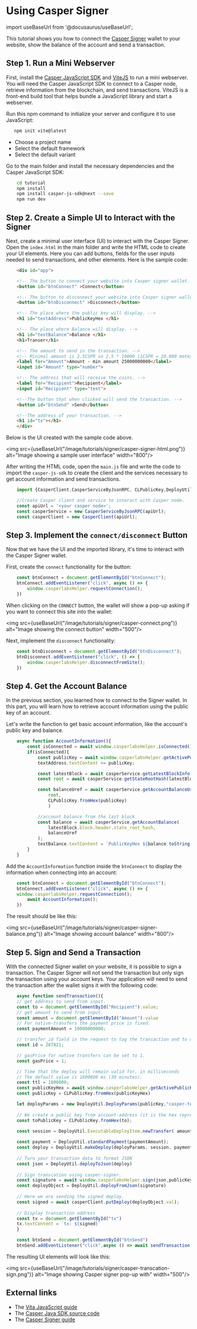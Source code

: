 # Using Casper Signer

import useBaseUrl from '@docusaurus/useBaseUrl';

This tutorial shows you how to connect the [Casper Signer](https://chrome.google.com/webstore/detail/casperlabs-signer/djhndpllfiibmcdbnmaaahkhchcoijce) wallet to your website, show the balance of the account and send a transaction.

## Step 1. Run a Mini Webserver

First, install the [Casper JavaScript SDK](https://github.com/casper-ecosystem/casper-js-sdk) and [ViteJS](https://vitejs.dev/guide/) to run a mini webserver. You will need the Casper JavaScript SDK to connect to a Casper node, retrieve information from the blockchain, and send transactions. ViteJS is a front-end build tool that helps bundle a JavaScript library and start a webserver. 

Run this npm command to initialize your server and configure it to use JavaScript:

```bash
   npm init vite@latest
```

- Choose a project name
- Select the default framework
- Select the default variant

Go to the main folder and install the necessary dependencies and the Casper JavaScript SDK:

```bash
	cd tutorial
	npm install
	npm install casper-js-sdk@next --save
	npm run dev
```

## Step 2. Create a Simple UI to Interact with the Signer  

Next, create a minimal user interface (UI) to interact with the Casper Signer. Open the `index.html` in the main folder and write the HTML code to create your UI elements. Here you can add buttons, fields for the user inputs needed to send transactions, and other elements. Here is the sample code:

```html
	<div id="app">

	<!-- The button to connect your website into Casper signer wallet. -->
	<button id="btnConnect" >Connect</button>

	<!-- The button to disconnect your website into Casper signer wallet -->
	<button id="btnDisconnect" >Disconnect</button>

	<!-- The place where the public key will display. -->
	<h1 id="textAddress">PublicKeyHex </h1>

	<!-- The place where Balance will display. -->
	<h1 id="textBalance">Balance </h1>
	<h1>Transer</h1>

	<!-- The amount to send in the transaction. -->
	<!-- Minimal amount is 2.5CSPR so 2.5 * 10000 (1CSPR = 10.000 motes)  -->
	<label for="Amount">Amount - min amount 25000000000</label>
	<input id="Amount" type="number">

	<!-- The address that will receive the coins. -->
	<label for="Recipient">Recipient</label>
	<input id="Recipient" type="text">

	<!--The button that when clicked will send the transaction. -->
	<button id="btnSend" >Send</button>

	<!--The address of your transaction. -->
	<h1 id="tx"></h1>
	</div>
```

Below is the UI created with the sample code above.

<img src={useBaseUrl("/image/tutorials/signer/casper-signer-html.png")} alt="Image showing a sample user interface" width="800"/> 

After writing the HTML code, open the `main.js` file and write the code to import the `casper-js-sdk` to create the client and the services necessary to get account information and send transactions.

```javascript
	import {CasperClient,CasperServiceByJsonRPC, CLPublicKey,DeployUtil } from "casper-js-sdk";

	//Create Casper client and service to interact with Casper node.
	const apiUrl = '<your casper node>';
	const casperService = new CasperServiceByJsonRPC(apiUrl);
	const casperClient = new CasperClient(apiUrl);
```

## Step 3. Implement the `connect/disconnect` Button

Now that we have the UI and the imported library, it's time to interact with the Casper Signer wallet. 

First, create the `connect` functionality for the button:

```javascript
	const btnConnect = document.getElementById("btnConnect");
	btnConnect.addEventListener("click", async () => {
		window.casperlabsHelper.requestConnection();
	})
```

When clicking on the `CONNECT` button, the wallet will show a pop-up asking if you want to connect this site into the wallet:

<img src={useBaseUrl("/image/tutorials/signer/casper-connect.png")} alt="Image showing the connect button" width="500"/> 

Next, implement the `disconnect` functionality:

```javascript
	const btnDisconnect = document.getElementById("btnDisconnect");
	btnDisconnect.addEventListener("click", () => {
		window.casperlabsHelper.disconnectFromSite();
	})
```

## Step 4. Get the Account Balance

In the previous section, you learned how to connect to the Signer wallet. In this part, you will learn how to retrieve account information using the public key of an account.

Let's write the function to get basic account information, like the account's public key and balance.

```javascript
	async function AccountInformation(){
		const isConnected = await window.casperlabsHelper.isConnected()
		if(isConnected){
			const publicKey = await window.casperlabsHelper.getActivePublicKey();
			textAddress.textContent += publicKey;

			const latestBlock = await casperService.getLatestBlockInfo();
			const root = await casperService.getStateRootHash(latestBlock.block.hash);

			const balanceUref = await casperService.getAccountBalanceUrefByPublicKey(
				root, 
				CLPublicKey.fromHex(publicKey)
				)

			//account balance from the last block
			const balance = await casperService.getAccountBalance(
				latestBlock.block.header.state_root_hash,
				balanceUref
			);
			textBalance.textContent = `PublicKeyHex ${balance.toString()}`;
		}
	}
```

Add the `AccountInformation` function inside the `btnConnect` to display the information when connecting into an account:

```javascript
	const btnConnect = document.getElementById("btnConnect");
	btnConnect.addEventListener("click", async () => {
	window.casperlabsHelper.requestConnection();
		await AccountInformation();
	})
``` 

The result should be like this:

<img src={useBaseUrl("/image/tutorials/signer/casper-signer-balance.png")} alt="Image showing account balance" width="800"/>

## Step 5. Sign and Send a Transaction

With the connected Signer wallet on your website, it is possible to sign a transaction. The Casper Signer will not send the transaction but only sign the transaction using your account keys. Your application will need to send the transaction after the wallet signs it with the following code:

```javascript
	async function sendTransaction(){
	// get address to send from input.
	const to = document.getElementById("Recipient").value;
	// get amount to send from input.
	const amount = document.getElementById("Amount").value
	// For native-transfers the payment price is fixed.
	const paymentAmount = 10000000000;

	// transfer_id field in the request to tag the transaction and to correlate it to your back-end storage.
	const id = 287821;

	// gasPrice for native transfers can be set to 1.
	const gasPrice = 1;

	// Time that the deploy will remain valid for, in milliseconds
	// The default value is 1800000 ms (30 minutes).
	const ttl = 1800000;
	const publicKeyHex = await window.casperlabsHelper.getActivePublicKey();
	const publicKey = CLPublicKey.fromHex(publicKeyHex)

	let deployParams = new DeployUtil.DeployParams(publicKey,"casper-test",gasPrice,ttl );
	
	// We create a public key from account-address (it is the hex representation of the public-key with an added prefix).
	const toPublicKey = CLPublicKey.fromHex(to);

	const session = DeployUtil.ExecutableDeployItem.newTransfer( amount,toPublicKey,null,id);
	
	const payment = DeployUtil.standardPayment(paymentAmount);
	const deploy = DeployUtil.makeDeploy(deployParams, session, payment);
	
	// Turn your transaction data to format JSON
	const json = DeployUtil.deployToJson(deploy)
	
	// Sign transcation using casper-signer.
	const signature = await window.casperlabsHelper.sign(json,publicKeyHex,to)
	const deployObject = DeployUtil.deployFromJson(signature)
	
	// Here we are sending the signed deploy.
	const signed = await casperClient.putDeploy(deployObject.val);
	
	// Display transaction address
	const tx = document.getElementById("tx")
	tx.textContent = `tx: ${signed}`
	}

	const btnSend = document.getElementById("btnSend")
	btnSend.addEventListener("click",async () => await sendTransaction())
```

The resulting UI elements will look like this:

<img src={useBaseUrl("/image/tutorials/signer/casper-transcation-sign.png")} alt="Image showing Casper signer pop-up with" width="500"/>

## External links

* The [Vita JavaScript guide](https://vitejs.dev/guide/)
* The [Casper Java SDK source code](https://github.com/casper-ecosystem/casper-js-sdk)
* The [Casper Signer guide](https://docs.cspr.community/docs/user-guides/SignerGuide.html)
